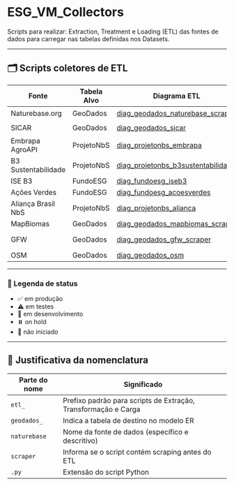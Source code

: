 # ESG_VM_Collectors

Scripts para realizar: Extraction, Treatment e Loading (ETL) das fontes de dados para carregar nas tabelas definidas nos Datasets.

---

## 🗂️ Scripts coletores de ETL

| Fonte                 | Tabela Alvo | Diagrama ETL                                                              | Script Python                                                                   | Status             |
|-----------------------|-------------|---------------------------------------------------------------------------|----------------------------------------------------------------------------------|--------------------|
| Naturebase.org        | GeoDados    | [diag_geodados_naturebase_scraper](./diag_geodados_naturebase_scraper.md)   | [etl_geodados_naturebase_scraper.py](./etl_geodados_naturebase_scraper.py)     | ⏸️ on hold         |
| SICAR                 | GeoDados    | [diag_geodados_sicar](./diag_geodados_sicar.md)                             | [etl_geodados_sicar.py](./etl_geodados_sicar.py)                               | ⏸️ on hold    |
| Embrapa AgroAPI       | ProjetoNbS  | [diag_projetonbs_embrapa](./diag_projetonbs_embrapa.md)                     | [etl_projetonbs_embrapa.py](./etl_projetonbs_embrapa.py)                       | 🚫 não iniciado    |
| B3 Sustentabilidade   | ProjetoNbS  | [diag_projetonbs_b3sustentabilidade](./diag_projetonbs_b3sustentabilidade.md)| [etl_projetonbs_b3sustentabilidade.py](./etl_projetonbs_b3sustentabilidade.py) | 🚫 não iniciado    |
| ISE B3                | FundoESG    | [diag_fundoesg_iseb3](./diag_fundoesg_iseb3.md)                             | [etl_fundoesg_iseb3.py](./etl_fundoesg_iseb3.py)                               | 🚫 não iniciado    |
| Ações Verdes          | FundoESG    | [diag_fundoesg_acoesverdes](./diag_fundoesg_acoesverdes.md)                 | [etl_fundoesg_acoesverdes.py](./etl_fundoesg_acoesverdes.py)                   | 🚫 não iniciado    |
| Aliança Brasil NbS    | ProjetoNbS  | [diag_projetonbs_alianca](./diag_projetonbs_alianca.md)                     | [etl_projetonbs_alianca.py](./etl_projetonbs_alianca.py)                       | 🚫 não iniciado    |
| MapBiomas             | GeoDados    | [diag_geodados_mapbiomas_scraper](./diag_geodados_mapbiomas_scraper.md)     | [etl_geodados_mapbiomas_scraper.py](./etl_geodados_mapbiomas_scraper.py)       | ⚠️ em testes       |
| GFW                   | GeoDados    | [diag_geodados_gfw_scraper](./diag_geodados_gfw_scraper.md)                 | [etl_geodados_gfw_scraper.py](./etl_geodados_gfw_scraper.py)                   | 🚧 em desenvolvimento |
| OSM                   | GeoDados    | [diag_geodados_osm](./diag_geodados_osm.md)                                 | [etl_geodados_osm.py](./etl_geodados_osm.py)                                   | ⚠️ em testes       |

---

### 🔖 Legenda de status

- ✅ em produção
- ⚠️ em testes
- 🚧 em desenvolvimento
- ⏸️ on hold
- 🚫 não iniciado

---

## 🧩 Justificativa da nomenclatura

| Parte do nome   | Significado                                                                 |
|------------------|------------------------------------------------------------------------------|
| `etl_`           | Prefixo padrão para scripts de Extração, Transformação e Carga              |
| `geodados_`      | Indica a tabela de destino no modelo ER                                     |
| `naturebase`     | Nome da fonte de dados (específico e descritivo)                            |
| `scraper`        | Informa se o script contém scraping antes do ETL                            |
| `.py`            | Extensão do script Python                                                   |
